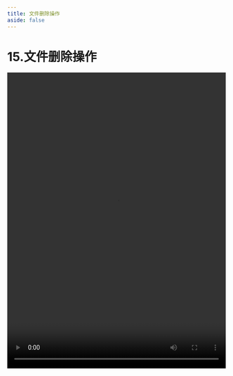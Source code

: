 ```yaml
---
title: 文件删除操作
aside: false
---
```


# 15.文件删除操作

<video autoplay src="http://qn.chinavanes.com/nodejs/module-20/15.文件删除操作.mp4" controls controlsList="nodownload" width="100%" height="680"/>

